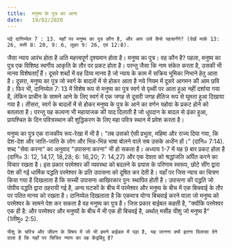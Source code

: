 ```yaml
---
title:  मनुष्य के पुत्र का आना
date:   19/02/2020
---
```


`पढ़ें दानिय्येल 7 : 13. यहाँ पर मनुष्य का पुत्र कौन है, और आप उसे कैसे पहचानेंगे? (देखें मार्क 13: 26, मत्ती 8: 20, 9: 6, लूका 9: 26, एवं 12:8).`

जैसा न्याय आरंभ होता है अति महत्त्वपूर्ण दृश्यमान होता है। मनुष्य का पुत्र। वह कौन है? पहला, मनुष्य का पुत्र एक विशिष्ठ स्वर्गीय आकृति के तौर पर प्रकट होता है। परन्तु जैसा कि नाम संकेत करता है, उसकी भी मानव विशेषताएँ हैं। दूसरे शब्दों में वह दिव्य मानव है जो न्याय के काम में सक्रिय भूमिका निभाने हेतु आता है। दूसरा, मनुष्य का पुत्र जो स्वर्ग के बादलों में से होकर आता है नये नियम में दूसरे आगमन की आम छवि है। फिर भी, दानिय्येल 7: 13 में विशेष रूप से मनुष्य का पुत्र स्वर्ग से पृथ्वी पर आता हुआ नहीं दर्शाया गया है, लेकिन प्राचीन के सामने आने के लिए स्वर्ग में एक जगह से दूसरी जगह क्षैतिज रूप से घूमता हुआ दिखाया गया है। तीसरा, स्वर्ग के बादलों में से होकर मनुष्य के पुत्र के आने का वर्णन यहोवा के प्रकट होने को बतलाता है। परन्तु यह कल्पना भी महायाजक की याद दिलाती है जो धूपदान के बादल से ढंका हुआ, प्रायश्चित के दिन पवित्रस्थान की शुद्धिकरण के लिए महा पवित्र स्थान में प्रवेश करता है।

मनुष्य का पुत्र एक राजकीय रूप-रेखा में भी है। "तब उसको ऐसी प्रभुता, महिमा और राज्य दिया गया, कि देश-देश और जाति-जाति के लोग और भिन्न-भिन्न भाषा बोलने वाले सब उसके अधीन हों।" (दानि० 7:14). शब्द "सेवा करना" का अनुवाद "उपासना करना" भी हो सकता है। अध्याय 1-7 में यह 9 बार प्रकट होता है (दानि० 3: 12, 14,17, 18,28; 6: 16,20; 7: 14,27) और एक देवता को श्रद्धांजलि अर्पित करने का विचार रखता है। इस प्रकार परमेश्वर की व्यवस्था को बदलने के प्रयास के परिणाम स्वरूप, छोटे सींग द्वारा पेश की गई धार्मिक पद्धति परमेश्वर के प्रति उपासना को दूषित कर देती है। यहाँ पर जिस न्याय का चित्रण किया गया है दिखलाता है कि सच्ची उपासना आखिरकार पुनः स्थापित होती है। उपासना की पद्धति जो पोपीय पद्धति द्वारा ठहरायी गई है, अन्य घटकों के बीच में परमेश्वर और मनुष्य के बीच में एक बिचवाई के तौर पर पतित मानव को रखता है। दानिय्येल दिखलाता है कि एकमात्र योग्य बिचवाई करने वाला जो मनुष्य को परमेश्वर के सामने पेश कर सकता है वह मनुष्य का पुत्र है। जिस प्रकार बाईबल कहती है, "क्योंकि परमेश्वर एक ही है: और परमेश्वर और मनुष्यों के बीच में भी एक ही बिचवई है, अर्थात् मसीह यीशु जो मनुष्य है" (1तीमु० 2:5).

`यीशु के चरित्र और जीवन के विषय में जो भी हमने बाईबल में पढ़ा है, यह जानना क्यों इतना दिलासा देने वाला है कि यहाँ पर चित्रित न्याय का वह केंद्रबिंदु है?`